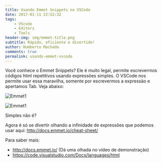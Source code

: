 ```yaml
---
title: Usando Emmet Snippets no VSCode
date: 2017-01-11 22:52:32
tags: 
    - VScode
    - Editors
    - Tools
header-img: img/emmet-title.png
subtitle: Rápido, eficiente e divertido!
author: Humberto Machado
comments: true
permalink: usando-emmet-vscode
---
```


Você conhece o Emmet Snippets? Ele é muito legal, permite escrevermos códigos html repetitivos usando expressões simples.
O VSCode nos permite usar essa maravilha, somente por escrevermos a expressão e apertamos Tab. Veja abaixo:

![Emmet1](emmet1.gif)

![Emmet1](emmet2.gif)

Simples não é?

Agora é só se divertir olhando a infinidade de expressões que podemos usar aqui: http://docs.emmet.io/cheat-sheet/

Para saber mais:
 - http://docs.emmet.io/ (Dá uma olhada no vídeo de demonstração)
 - https://code.visualstudio.com/Docs/languages/html